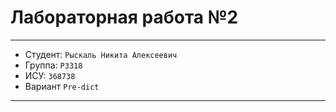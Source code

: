 # Лабораторная работа №2

---

* Студент: `Рыскаль Никита Алексеевич`
* Группа: `P3318`
* ИСУ: `368738`
* Вариант `Pre-dict`
---

